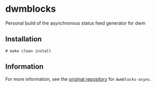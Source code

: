 # dwmblocks

Personal build of the asynchronous status feed generator for dwm

## Installation

```
# make clean install
```

## Information

For more information, see the [original repository](https://github.com/UtkarshVerma/dwmblocks-async) for `dwmblocks-async`.
